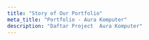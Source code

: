 ```yaml
---
title: "Story of Our Portfolio"
meta_title: "Portfolio - Aura Komputer"
description: "Daftar Project  Aura Komputer"
---
```

